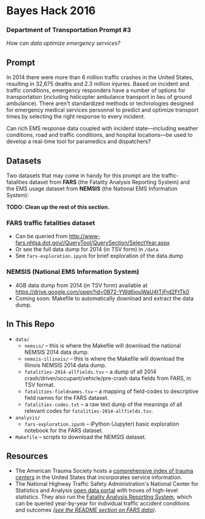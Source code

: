 # Bayes Hack 2016

### Department of Transportation Prompt #3
_How can data optimize emergency services?_

## Prompt

In 2014 there were more than 6 million traffic crashes in the United States, resulting in 32,675 deaths and 2.3 million injuries. Based on incident and traffic conditions, emergency responders have a number of options for transportation (including helicopter ambulance transport in lieu of ground ambulance). There aren't standardized methods or technologies designed for emergency medical services personnel to predict and optimize transport times by selecting the right response to every incident.

Can rich EMS response data coupled with incident state—including weather conditions, road and traffic conditions, and hospital locations—be used to develop a real-time tool for paramedics and dispatchers?

## Datasets

Two datasets that may come in handy for this prompt are the traffic-fatalities dataset from **FARS** (the Fatality Analysis Reporting System) and the EMS usage dataset from **NEMSIS** (the National EMS Information System):

**TODO: Clean up the rest of this section.**

### FARS traffic fatalities dataset

- Can be queried from http://www-fars.nhtsa.dot.gov//QueryTool/QuerySection/SelectYear.aspx
- Or see the full data dump for 2014 (in TSV form) in `/data`
- See `fars-exploration.ipynb` for brief exploration of the data dump

### NEMSIS (National EMS Information System)

- 4GB data dump from 2014 (in TSV form) available at https://drive.google.com/open?id=0B72-YWd6iouWaU4tTjFrd2FtTk0
- Coming soon: Makefile to automatically download and extract the data dump.

## In This Repo

* `data/`
  * `nemsis/` – this is where the Makefile will download the national NEMSIS 2014 data dump.
  * `nemsis-illinois/` – this is where the Makefile will download the Illinois NEMSIS 2014 data dump.
  * `fatalities-2014-allfields.tsv` – a dump of all 2014 crash/driver/occupant/vehicle/pre-crash data fields from FARS, in TSV format.
  * `fatalities-fieldnames.tsv` – a mapping of field-codes to descriptive field names for the FARS dataset.
  * `fatalities-codes.txt` – a raw text dump of the meanings of all relevant codes for `fatalities-2014-allfields.tsv`.
* `analysis/`
  * `fars-exploration.ipynb` – iPython (Jupyter) basic exploration notebook for the FARS dataset.
* `Makefile` – scripts to download the NEMSIS dataset.

## Resources

- The American Trauma Society hosts a [comprehensive index of trauma centers](http://www.amtrauma.org/?page=FindTraumaCenter) in the United States that incorporates service information.
- The National Highway Traffic Safety Administration's National Center for Statistics and Analysis [open data portal](http://www.nhtsa.gov/NCSA) with troves of high-level statistics. They also run the [Fatality Analysis Reporting System](http://www-fars.nhtsa.dot.gov//QueryTool/QuerySection/SelectYear.aspx), which can be queried year-by-year for individual traffic accident conditions and outcomes _([see the README section on FARS data](#fars-traffic-fatalities))_.
